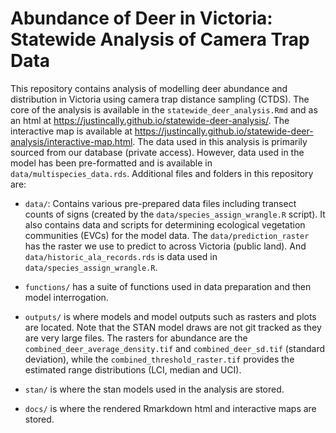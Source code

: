 
# Abundance of Deer in Victoria: Statewide Analysis of Camera Trap Data  

This repository contains analysis of modelling deer abundance and distribution in Victoria using camera trap distance sampling (CTDS). The core of the analysis is available in the `statewide_deer_analysis.Rmd` and as an html at https://justincally.github.io/statewide-deer-analysis/. The interactive map is available at https://justincally.github.io/statewide-deer-analysis/interactive-map.html. The data used in this analysis is primarily sourced from our database (private access). However, data used in the model has been pre-formatted and is available in `data/multispecies_data.rds`. Additional files and folders in this repository are:  

+ `data/`: Contains various pre-prepared data files including transect counts of signs (created by the `data/species_assign_wrangle.R` script). It also contains data and scripts for determining ecological vegetation communities (EVCs) for the model data. The `data/prediction_raster` has the raster we use to predict to across Victoria (public land). And `data/historic_ala_records.rds` is data used in `data/species_assign_wrangle.R`.      

+  `functions/` has a suite of functions used in data preparation and then model interrogation.  

+  `outputs/` is where models and model outputs such as rasters and plots are located. Note that the STAN model draws are not git tracked as they are very large files. The rasters for abundance are the `combined_deer_average_density.tif` and `combined_deer_sd.tif` (standard deviation), while the `combined_threshold_raster.tif` provides the estimated range distributions (LCI, median and UCI).   

+  `stan/` is where the stan models used in the analysis are stored.  

+  `docs/` is where the rendered Rmarkdown html and interactive maps are stored. 
